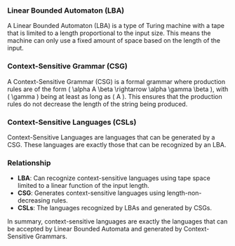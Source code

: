 ### Linear Bounded Automaton (LBA)

A Linear Bounded Automaton (LBA) is a type of Turing machine with a tape that is limited to a length proportional to the input size. This means the machine can only use a fixed amount of space based on the length of the input.

### Context-Sensitive Grammar (CSG)

A Context-Sensitive Grammar (CSG) is a formal grammar where production rules are of the form \( \alpha A \beta \rightarrow \alpha \gamma \beta \), with \( \gamma \) being at least as long as \( A \). This ensures that the production rules do not decrease the length of the string being produced.

### Context-Sensitive Languages (CSLs)

Context-Sensitive Languages are languages that can be generated by a CSG. These languages are exactly those that can be recognized by an LBA.

### Relationship

- **LBA**: Can recognize context-sensitive languages using tape space limited to a linear function of the input length.
- **CSG**: Generates context-sensitive languages using length-non-decreasing rules.
- **CSLs**: The languages recognized by LBAs and generated by CSGs.

In summary, context-sensitive languages are exactly the languages that can be accepted by Linear Bounded Automata and generated by Context-Sensitive Grammars.

